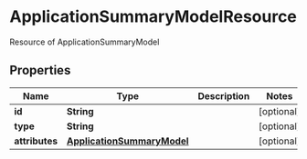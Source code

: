 

# ApplicationSummaryModelResource

Resource of ApplicationSummaryModel

## Properties

Name | Type | Description | Notes
------------ | ------------- | ------------- | -------------
**id** | **String** |  |  [optional]
**type** | **String** |  |  [optional]
**attributes** | [**ApplicationSummaryModel**](ApplicationSummaryModel.md) |  |  [optional]



